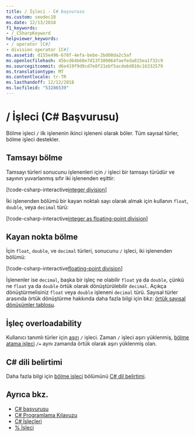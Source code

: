 ```yaml
---
title: / İşleci - C# başvurusu
ms.custom: seodec18
ms.date: 12/13/2018
f1_keywords:
- /_CSharpKeyword
helpviewer_keywords:
- / operator [C#]
- division operator [C#]
ms.assetid: d155e496-678f-4efa-bebe-2bd08da2c5af
ms.openlocfilehash: 45bcd64b60e7d13f389064faefeda815ea1f32c9
ms.sourcegitcommit: d6e419f9d9cd7e8f21ebf5acde6d016c16332579
ms.translationtype: MT
ms.contentlocale: tr-TR
ms.lasthandoff: 12/12/2018
ms.locfileid: "53286539"
---
```

# <a name="-operator-c-reference"></a>/ İşleci (C# Başvurusu)

Bölme işleci `/` ilk işlenenin ikinci işleneni olarak böler. Tüm sayısal türler, bölme işleci destekler.

## <a name="integer-division"></a>Tamsayı bölme

Tamsayı türleri sonucunu işlenenleri için `/` işleci bir tamsayı türüdür ve sayının yuvarlanmış sıfır iki işlenenden eşittir:

[!code-csharp-interactive[integer division](~/samples/snippets/csharp/language-reference/operators/DivisionExamples.cs#Integer)]

İki işlenenden bölümü bir kayan noktalı sayı olarak almak için kullanın `float`, `double`, veya `decimal` türü:

[!code-csharp-interactive[integer as floating-point division](~/samples/snippets/csharp/language-reference/operators/DivisionExamples.cs#IntegerAsFloatingPoint)]

## <a name="floating-point-division"></a>Kayan nokta bölme

İçin `float`, `double`, ve `decimal` türleri, sonucunu `/` işleci, iki işlenenden bölümü:

[!code-csharp-interactive[floating-point division](~/samples/snippets/csharp/language-reference/operators/DivisionExamples.cs#FloatingPoint)]

İşlenenler ise `decimal`, başka bir işleç ne olabilir `float` ya da `double`, çünkü ne `float` ya da `double` örtük olarak dönüştürülebilir `decimal`. Açıkça dönüştürmelisiniz `float` veya `double` işleneni `decimal` türü. Sayısal türler arasında örtük dönüştürme hakkında daha fazla bilgi için bkz: [örtük sayısal dönüşümler tablosu](../keywords/implicit-numeric-conversions-table.md).

## <a name="operator-overloadability"></a>İşleç overloadability

Kullanıcı tanımlı türler için [aşırı](../keywords/operator.md) `/` işleci. Zaman `/` işleci aşırı yüklenmiş, [bölme atama işleci](division-assignment-operator.md) `/=` aynı zamanda örtük olarak aşırı yüklenmiş olan.

## <a name="c-language-specification"></a>C# dili belirtimi

Daha fazla bilgi için [bölme işleci](~/_csharplang/spec/expressions.md#division-operator) bölümünü [ C# dil belirtimi](../language-specification/index.md).

## <a name="see-also"></a>Ayrıca bkz.

- [C# başvurusu](../index.md)
- [C# Programlama Kılavuzu](../../programming-guide/index.md)
- [C# İşleçleri](index.md)
- [% İşleci](remainder-operator.md)
